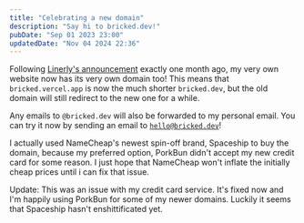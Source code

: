 ```yaml
---
title: "Celebrating a new domain"
description: "Say hi to bricked.dev!"
pubDate: "Sep 01 2023 23:00"
updatedDate: "Nov 04 2024 22:36"
---
```


Following
[Linerly's announcement](https://linerly.xyz/en/blog/a-new-domain-name-that-i-finally-own/) exactly
one month ago, my very own website now has its very own domain too! This means that
`bricked.vercel.app` is now the much shorter `bricked.dev`, but the old domain will still redirect
to the new one for a while.

Any emails to `@bricked.dev` will also be forwarded to my personal email. You can try it now by
sending an email to [`hello@bricked.dev`](mailto:hello@bricked.dev)!

I actually used NameCheap's newest spin-off brand, Spaceship to buy the domain, because my preferred
option, PorkBun didn't accept my new credit card for some reason. I just hope that NameCheap won't
inflate the initially cheap prices until i can fix that issue.

Update: This was an issue with my credit card service. It's fixed now and I'm happily using PorkBun for some of my newer domains. Luckily it seems that Spaceship hasn't enshittificated yet.
